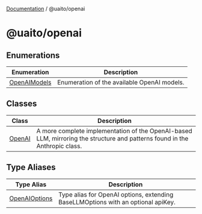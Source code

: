 [Documentation](README.md) / @uaito/openai

# @uaito/openai

## Enumerations

| Enumeration | Description |
| ------ | ------ |
| [OpenAIModels](@uaito.openai.Enumeration.OpenAIModels.md) | Enumeration of the available OpenAI models. |

## Classes

| Class | Description |
| ------ | ------ |
| [OpenAI](@uaito.openai.Class.OpenAI.md) | A more complete implementation of the OpenAI-based LLM, mirroring the structure and patterns found in the Anthropic class. |

## Type Aliases

| Type Alias | Description |
| ------ | ------ |
| [OpenAIOptions](@uaito.openai.TypeAlias.OpenAIOptions.md) | Type alias for OpenAI options, extending BaseLLMOptions with an optional apiKey. |
